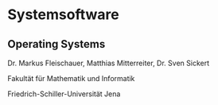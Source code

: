 # Systemsoftware
## Operating Systems
Dr. Markus Fleischauer, Matthias Mitterreiter, Dr. Sven Sickert

Fakultät für Mathematik und Informatik 

Friedrich-Schiller-Universität Jena
